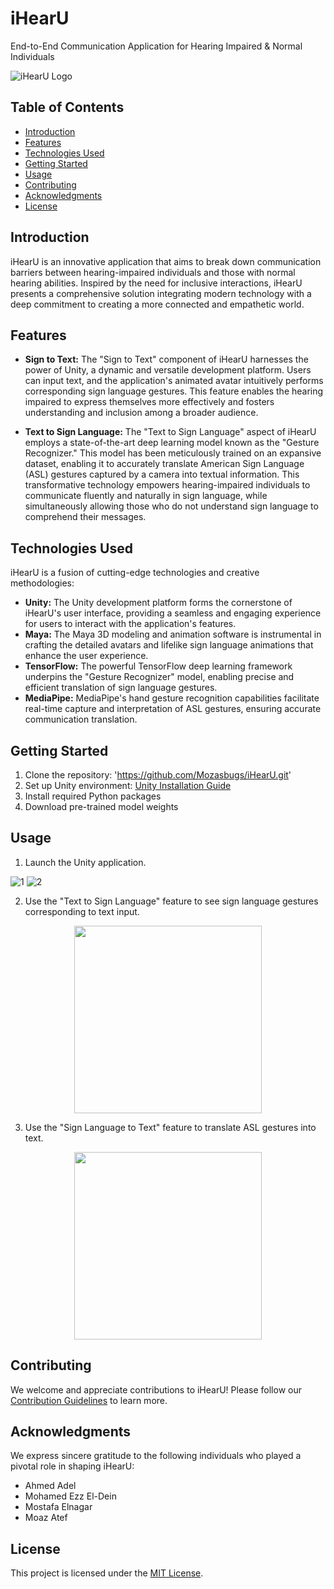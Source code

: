 # iHearU
End-to-End Communication Application for Hearing Impaired &amp; Normal Individuals


![iHearU Logo](https://github.com/Mozasbugs/iHearU/assets/103077062/627c7bba-7cb7-4a2d-b75f-613e5a8ddb15)


## Table of Contents
- [Introduction](#introduction)
- [Features](#features)
- [Technologies Used](#technologies-used)
- [Getting Started](#getting-started)
- [Usage](#usage)
- [Contributing](#contributing)
- [Acknowledgments](#acknowledgments)
- [License](#license)

## Introduction
iHearU is an innovative application that aims to break down communication barriers between hearing-impaired individuals and those with normal hearing abilities. Inspired by the need for inclusive interactions, iHearU presents a comprehensive solution integrating modern technology with a deep commitment to creating a more connected and empathetic world.

## Features
- **Sign to Text:** The "Sign to Text" component of iHearU harnesses the power of Unity, a dynamic and versatile development platform. Users can input text, and the application's animated avatar intuitively performs corresponding sign language gestures. This feature enables the hearing impaired to express themselves more effectively and fosters understanding and inclusion among a broader audience.

- **Text to Sign Language:** The "Text to Sign Language" aspect of iHearU employs a state-of-the-art deep learning model known as the "Gesture Recognizer." This model has been meticulously trained on an expansive dataset, enabling it to accurately translate American Sign Language (ASL) gestures captured by a camera into textual information. This transformative technology empowers hearing-impaired individuals to communicate fluently and naturally in sign language, while simultaneously allowing those who do not understand sign language to comprehend their messages.

## Technologies Used
iHearU is a fusion of cutting-edge technologies and creative methodologies:
- **Unity:** The Unity development platform forms the cornerstone of iHearU's user interface, providing a seamless and engaging experience for users to interact with the application's features.
- **Maya:** The Maya 3D modeling and animation software is instrumental in crafting the detailed avatars and lifelike sign language animations that enhance the user experience.
- **TensorFlow:** The powerful TensorFlow deep learning framework underpins the "Gesture Recognizer" model, enabling precise and efficient translation of sign language gestures.
- **MediaPipe:** MediaPipe's hand gesture recognition capabilities facilitate real-time capture and interpretation of ASL gestures, ensuring accurate communication translation.

## Getting Started
1. Clone the repository: 'https://github.com/Mozasbugs/iHearU.git'
2. Set up Unity environment: [Unity Installation Guide](https://unity.com/)
3. Install required Python packages
4. Download pre-trained model weights

## Usage
1. Launch the Unity application.
   
![1](https://github.com/Mozasbugs/iHearU/assets/103077062/7b0b8303-5363-493a-8fb5-8917ca9234f9)     ![2](https://github.com/Mozasbugs/iHearU/assets/103077062/e5b0ade2-6185-4ad7-a22d-6e67cdc50708)


2. Use the "Text to Sign Language" feature to see sign language gestures corresponding to text input.

<p align="center">
  <img src="Assets/TS.gif" width="300" />
</p>

3. Use the "Sign Language to Text" feature to translate ASL gestures into text.

<p align="center">
    <img src="Assets/ST.gif" width="300" />
</p>

## Contributing
We welcome and appreciate contributions to iHearU! Please follow our [Contribution Guidelines](CONTRIBUTING.md) to learn more.

## Acknowledgments
We express sincere gratitude to the following individuals who played a pivotal role in shaping iHearU:
- Ahmed Adel
- Mohamed Ezz El-Dein
- Mostafa Elnagar
- Moaz Atef

## License
This project is licensed under the [MIT License](LICENSE).
